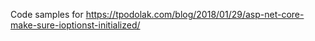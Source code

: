 Code samples for https://tpodolak.com/blog/2018/01/29/asp-net-core-make-sure-ioptionst-initialized/

